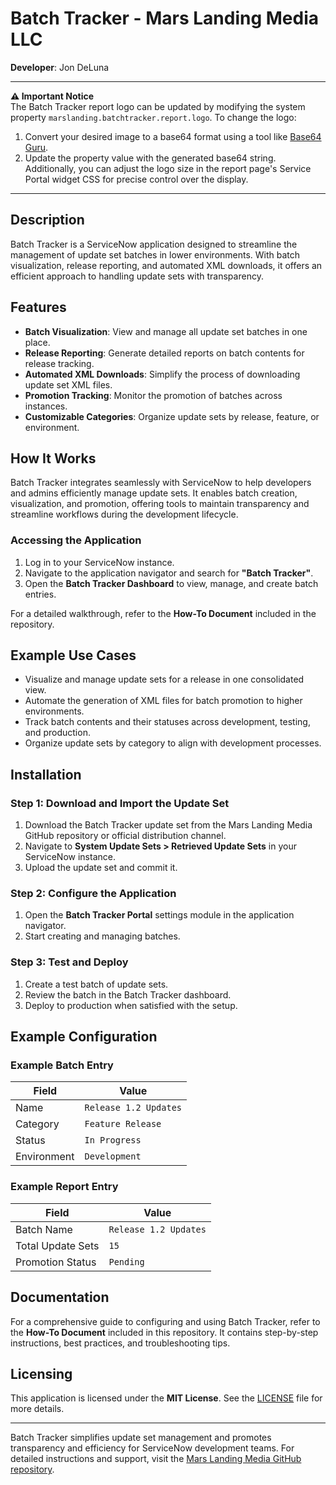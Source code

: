 # Batch Tracker - Mars Landing Media LLC

**Developer**: Jon DeLuna  

---

**⚠ Important Notice**  
The Batch Tracker report logo can be updated by modifying the system property `marslanding.batchtracker.report.logo`. To change the logo:  
1. Convert your desired image to a base64 format using a tool like [Base64 Guru](https://base64.guru/converter/encode/image/svg).  
2. Update the property value with the generated base64 string.  
Additionally, you can adjust the logo size in the report page's Service Portal widget CSS for precise control over the display.

---

## Description

Batch Tracker is a ServiceNow application designed to streamline the management of update set batches in lower environments. With batch visualization, release reporting, and automated XML downloads, it offers an efficient approach to handling update sets with transparency.

## Features

- **Batch Visualization**: View and manage all update set batches in one place.
- **Release Reporting**: Generate detailed reports on batch contents for release tracking.
- **Automated XML Downloads**: Simplify the process of downloading update set XML files.
- **Promotion Tracking**: Monitor the promotion of batches across instances.
- **Customizable Categories**: Organize update sets by release, feature, or environment.

## How It Works

Batch Tracker integrates seamlessly with ServiceNow to help developers and admins efficiently manage update sets. It enables batch creation, visualization, and promotion, offering tools to maintain transparency and streamline workflows during the development lifecycle.

### Accessing the Application

1. Log in to your ServiceNow instance.
2. Navigate to the application navigator and search for **"Batch Tracker"**.
3. Open the **Batch Tracker Dashboard** to view, manage, and create batch entries.

For a detailed walkthrough, refer to the **How-To Document** included in the repository.

## Example Use Cases

- Visualize and manage update sets for a release in one consolidated view.
- Automate the generation of XML files for batch promotion to higher environments.
- Track batch contents and their statuses across development, testing, and production.
- Organize update sets by category to align with development processes.

## Installation

### Step 1: Download and Import the Update Set
1. Download the Batch Tracker update set from the Mars Landing Media GitHub repository or official distribution channel.
2. Navigate to **System Update Sets > Retrieved Update Sets** in your ServiceNow instance.
3. Upload the update set and commit it.

### Step 2: Configure the Application
1. Open the **Batch Tracker Portal** settings module in the application navigator.
2. Start creating and managing batches.

### Step 3: Test and Deploy
1. Create a test batch of update sets.
2. Review the batch in the Batch Tracker dashboard.
3. Deploy to production when satisfied with the setup.

## Example Configuration

### Example Batch Entry
| Field           | Value                  |
|------------------|------------------------|
| Name            | `Release 1.2 Updates` |
| Category        | `Feature Release`     |
| Status          | `In Progress`         |
| Environment     | `Development`         |

### Example Report Entry
| Field           | Value                  |
|------------------|------------------------|
| Batch Name      | `Release 1.2 Updates` |
| Total Update Sets | `15`                 |
| Promotion Status | `Pending`            |

## Documentation

For a comprehensive guide to configuring and using Batch Tracker, refer to the **How-To Document** included in this repository. It contains step-by-step instructions, best practices, and troubleshooting tips.

## Licensing

This application is licensed under the **MIT License**. See the [LICENSE](LICENSE) file for more details.

---

Batch Tracker simplifies update set management and promotes transparency and efficiency for ServiceNow development teams. For detailed instructions and support, visit the [Mars Landing Media GitHub repository](https://github.com/Mars-Landing-Media).
